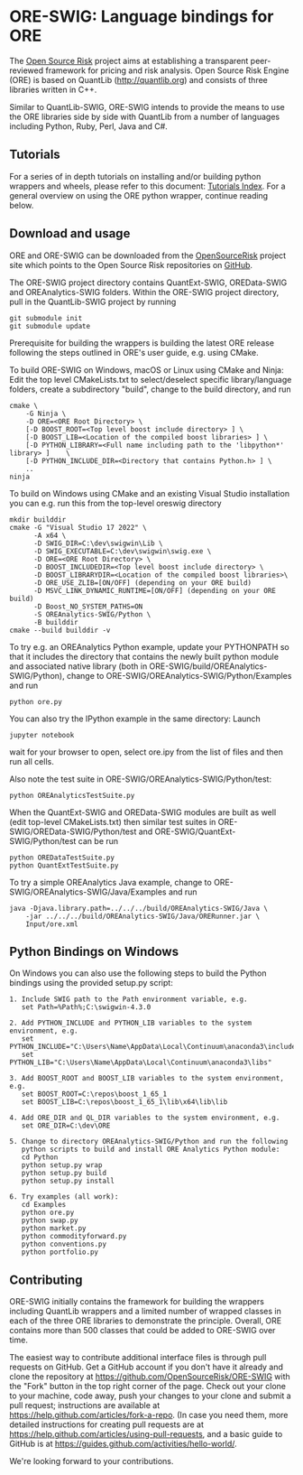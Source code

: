 
ORE-SWIG: Language bindings for ORE
===================================

The [Open Source Risk](http://opensourcerisk.org) project aims at
establishing a transparent peer-reviewed framework for pricing and risk
analysis. Open Source Risk Engine (ORE) is based on QuantLib
(<http://quantlib.org>) and consists of three libraries written in
C++.

Similar to QuantLib-SWIG, ORE-SWIG intends to provide the means
to use the ORE libraries side by side with QuantLib from a
number of languages including Python, Ruby, Perl, Java and C#.

Tutorials
---------

For a series of in depth tutorials on installing and/or building python
wrappers and wheels, please refer to this document: [Tutorials
Index](tutorials.00.index.md).  For a general overview on using the ORE python
wrapper, continue reading below.

Download and usage
------------------

ORE and ORE-SWIG can be downloaded from the
[OpenSourceRisk](http://opensourcerisk.org) project site which points
to the Open Source Risk repositories on [GitHub](http://github.com/OpenSourceRisk).

The ORE-SWIG project directory contains QuantExt-SWIG, OREData-SWIG and
OREAnalytics-SWIG folders. Within the ORE-SWIG project directory, pull
in the QuantLib-SWIG project by running

    git submodule init
    git submodule update

Prerequisite for building the wrappers is building the latest ORE release
following the steps outlined in ORE's user guide, e.g. using CMake.

To build ORE-SWIG on Windows, macOS or Linux using CMake and
Ninja: Edit the top level CMakeLists.txt to select/deselect
specific library/language folders, create a subdirectory "build",
change to the build directory, and run

    cmake \
        -G Ninja \
        -D ORE=<ORE Root Directory> \
        [-D BOOST_ROOT=<Top level boost include directory> ] \
        [-D BOOST_LIB=<Location of the compiled boost libraries> ] \
        [-D PYTHON_LIBRARY=<Full name including path to the 'libpython*' library> ]    \
        [-D PYTHON_INCLUDE_DIR=<Directory that contains Python.h> ] \
        ..
    ninja

To build on Windows using CMake and an existing Visual Studio installation you can e.g. run
this from the top-level oreswig directory

    mkdir builddir
    cmake -G "Visual Studio 17 2022" \
          -A x64 \
          -D SWIG_DIR=C:\dev\swigwin\Lib \
          -D SWIG_EXECUTABLE=C:\dev\swigwin\swig.exe \
          -D ORE=<ORE Root Directory> \
          -D BOOST_INCLUDEDIR=<Top level boost include directory> \
          -D BOOST_LIBRARYDIR=<Location of the compiled boost libraries>\
          -D ORE_USE_ZLIB=[ON/OFF] (depending on your ORE build)
          -D MSVC_LINK_DYNAMIC_RUNTIME=[ON/OFF] (depending on your ORE build)
          -D Boost_NO_SYSTEM_PATHS=ON
          -S OREAnalytics-SWIG/Python \
          -B builddir
    cmake --build builddir -v

To try e.g. an OREAnalytics Python example, update your PYTHONPATH so
that it includes the directory that contains the newly built python module and
associated native library (both in
ORE-SWIG/build/OREAnalytics-SWIG/Python), change to
ORE-SWIG/OREAnalytics-SWIG/Python/Examples and run

    python ore.py

You can also try the IPython example in the same directory: Launch

    jupyter notebook

wait for your browser to open, select ore.ipy from the list of files
and then run all cells.

Also note the test suite in ORE-SWIG/OREAnalytics-SWIG/Python/test:

    python OREAnalyticsTestSuite.py

When the QuantExt-SWIG and OREData-SWIG modules are built as well (edit top-level CMakeLists.txt)
then similar test suites in ORE-SWIG/OREData-SWIG/Python/test and ORE-SWIG/QuantExt-SWIG/Python/test
can be run

    python OREDataTestSuite.py
    python QuantExtTestSuite.py

To try a simple OREAnalytics Java example, change to
ORE-SWIG/OREAnalytics-SWIG/Java/Examples and run

    java -Djava.library.path=../../../build/OREAnalytics-SWIG/Java \
        -jar ../../../build/OREAnalytics-SWIG/Java/ORERunner.jar \
        Input/ore.xml

Python Bindings on Windows
--------------------------

On Windows you can also use the following steps to build the Python
bindings using the provided setup.py script:

    1. Include SWIG path to the Path environment variable, e.g.
       set Path=%Path%;C:\swigwin-4.3.0

    2. Add PYTHON_INCLUDE and PYTHON_LIB variables to the system environment, e.g.
       set PYTHON_INCLUDE="C:\Users\Name\AppData\Local\Continuum\anaconda3\include"
       set PYTHON_LIB="C:\Users\Name\AppData\Local\Continuum\anaconda3\libs"

    3. Add BOOST_ROOT and BOOST_LIB variables to the system environment, e.g.
       set BOOST_ROOT=C:\repos\boost_1_65_1
       set BOOST_LIB=C:\repos\boost_1_65_1\lib\x64\lib\lib

    4. Add ORE_DIR and QL_DIR variables to the system environment, e.g.
       set ORE_DIR=C:\dev\ORE

    5. Change to directory OREAnalytics-SWIG/Python and run the following
       python scripts to build and install ORE Analytics Python module:
       cd Python
       python setup.py wrap
       python setup.py build
       python setup.py install

    6. Try examples (all work):
       cd Examples
       python ore.py
       python swap.py
       python market.py
       python commodityforward.py
       python conventions.py
       python portfolio.py

Contributing
------------

ORE-SWIG initially contains the framework for building the wrappers
including QuantLib wrappers and a limited number of wrapped classes in
each of the three ORE libraries to demonstrate the principle. Overall, ORE
contains more than 500 classes that could be added to ORE-SWIG over
time.

The easiest way to contribute additional interface files is through
pull requests on GitHub.  Get a GitHub account if you don't have it
already and clone the repository at
<https://github.com/OpenSourceRisk/ORE-SWIG> with the "Fork" button
in the top right corner of the page. Check out your clone to your
machine, code away, push your changes to your clone and submit a pull
request; instructions are available at
<https://help.github.com/articles/fork-a-repo>.  (In case you need
them, more detailed instructions for creating pull requests are at
<https://help.github.com/articles/using-pull-requests>, and a basic
guide to GitHub is at
<https://guides.github.com/activities/hello-world/>.

We're looking forward to your contributions.
